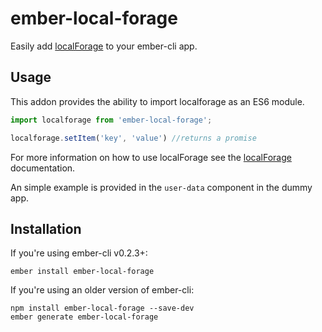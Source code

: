 # ember-local-forage

Easily add [localForage][localForage] to your ember-cli app.

## Usage

This addon provides the ability to import localforage as an ES6 module.

```javascript
import localforage from 'ember-local-forage';

localforage.setItem('key', 'value') //returns a promise
```

For more information on how to use localForage see the [localForage][localForage] documentation.

An simple example is provided in the `user-data` component in the dummy app.

## Installation

If you're using ember-cli v0.2.3+:

```no-highlight
ember install ember-local-forage
```

If you're using an older version of ember-cli:

```no-highlight
npm install ember-local-forage --save-dev
ember generate ember-local-forage
```


[bower]: http://bower.io "bower"
[localForage]: https://github.com/mozilla/localForage "localForage"

